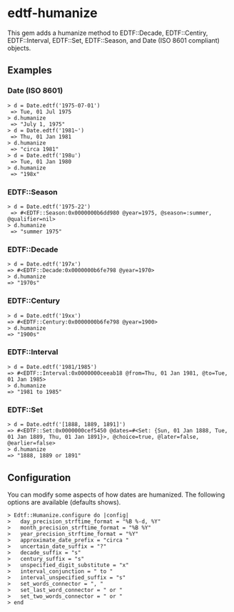 # edtf-humanize

This gem adds a humanize method to EDTF::Decade, EDTF::Centiry, EDTF::Interval, EDTF::Set, EDTF::Season, and Date (ISO 8601 compliant) objects.

## Examples


### Date (ISO 8601)

```
> d = Date.edtf('1975-07-01')
 => Tue, 01 Jul 1975 
> d.humanize
 => "July 1, 1975"
> d = Date.edtf('1981~')
 => Thu, 01 Jan 1981 
> d.humanize
 => "circa 1981" 
> d = Date.edtf('198u')
 => Tue, 01 Jan 1980 
> d.humanize
 => "198x"
 ```

### EDTF::Season

```
> d = Date.edtf('1975-22')
 => #<EDTF::Season:0x0000000b6dd980 @year=1975, @season=:summer, @qualifier=nil> 
> d.humanize
 => "summer 1975" 
 ```

### EDTF::Decade

 ```
> d = Date.edtf('197x')
 => #<EDTF::Decade:0x0000000b6fe798 @year=1970> 
> d.humanize
 => "1970s" 
 ```
 
 ### EDTF::Century

 ```
> d = Date.edtf('19xx')
 => #<EDTF::Century:0x0000000b6fe798 @year=1900> 
> d.humanize
 => "1900s" 
 ```

  ### EDTF::Interval

 ```
> d = Date.edtf('1981/1985')
 => #<EDTF::Interval:0x0000000ceeab18 @from=Thu, 01 Jan 1981, @to=Tue, 01 Jan 1985>
> d.humanize
 => "1981 to 1985"
 ```

  ### EDTF::Set

 ```
> d = Date.edtf('[1888, 1889, 1891]')
 => #<EDTF::Set:0x0000000cef5450 @dates=#<Set: {Sun, 01 Jan 1888, Tue, 01 Jan 1889, Thu, 01 Jan 1891}>, @choice=true, @later=false, @earlier=false>
> d.humanize
 => "1888, 1889 or 1891"
 ```

 ## Configuration

You can modify some aspects of how dates are humanized. The following options are available (defaults shows).

```
> Edtf::Humanize.configure do |config|
>   day_precision_strftime_format = "%B %-d, %Y"
>   month_precision_strftime_format = "%B %Y"
>   year_precision_strftime_format = "%Y"
>   approximate_date_prefix = "circa "
>   uncertain_date_suffix = "?"
>   decade_suffix = "s"
>   century_suffix = "s"
>   unspecified_digit_substitute = "x"
>   interval_conjunction = " to "
>   interval_unspecified_suffix = "s"
>   set_words_connector = ", "
>   set_last_word_connector = " or "
>   set_two_words_connector = " or "
> end
```
 